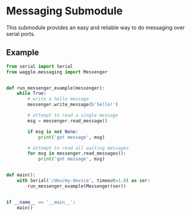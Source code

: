 # Messaging Submodule

This submodule provides an easy and reliable way to do messaging over serial
ports.

## Example

```python
from serial import Serial
from waggle.messaging import Messenger


def run_messenger_example(messenger):
    while True:
        # write a hello message
        messenger.write_message(b'hello!')

        # attempt to read a single message
        msg = messenger.read_message()

        if msg is not None:
            print('got message', msg)

        # attempt to read all waiting messages
        for msg in messenger.read_messages():
            print('got message', msg)


def main():
    with Serial('/dev/my-device', timeout=1.0) as ser:
        run_messenger_example(Messenger(ser))


if __name__ == '__main__':
    main()
```
